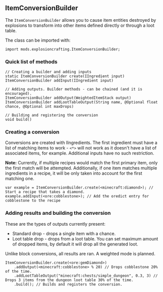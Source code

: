 ## ItemConversionBuilder

The `ItemConversionBuilder` allows you to cause item entities destroyed by explosions to transform into other items defined directly or through a loot table.

The class can be imported with:  
```
import mods.explosioncrafting.ItemConversionBuilder;
```

### Quick list of methods
```
// Creating a builder and adding inputs
static ItemConversionBuilder create(IIngredient input) 
ItemConversionBuilder addInput(IIngredient input) 

// Adding outputs. Builder methods - can be chained (and it is encouraged).
ItemConversionBuilder addOutput(WeightedItemStack output) 
ItemConversionBuilder addLootTableOutput(String name, @Optional float chance, @Optional int maxDrops)

// Building and registering the conversion 
void build() 
```

### Creating a conversion

Conversions are created with IIngredients. The first ingredient must have a list of matching items to work - `<*>` will not work as it doesn't have a list of associated items, for example. Additional inputs have no such restriction.

**Note:** Currently, if multiple recipes would match the first primary item, only the first match will be attempted. Additionally, if one item matches multiple ingredients in a recipe, it will be only taken into account for the first matching one.   

```
var example = ItemConversionBuilder.create(<minecraft:diamond>); // Start a recipe that takes a diamond.
example.addInput(<ore:cobblestone>); // Add the oredict entry for cobblestone to the recipe
```

### Adding results and building the conversion
These are the types of outputs currently present:
* Standard drop - drops a single item with a chance.
* Loot table drop - drops from a loot table. You can set maximum amount of dropped items, by default it will drop all the generated loot.

Unlike block conversions, all results are ran. A weighted mode is planned.

```
ItemConversionBuilder.create(<ore:gemDiamond>)
    .addOutput(<minecraft:cobblestone> % 20) // Drops cobblestone 20% of the time. 
    .addLootTableOutput("minecraft:chests/simple_dungeon", 0.3, 3) // Drops 3 items from the dungeon loot table 30% of the time.
    .build(); // Builds and registers the conversion.
```
